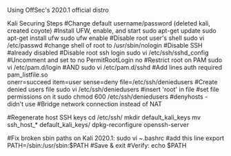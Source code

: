 Using OffSec's 2020.1 official distro

Kali Securing Steps
	#Change default username/password (deleted kali, created coyote)
	#Install UFW, enable, and start
		sudo apt-get update
		sudo apt-get install ufw
		sudo ufw enable
	#Disable root user's shell
		sudo vi /etc/passwd
		#change shell of root to /usr/sbin/nologin
	#Disable SSH
		#already disabled
	#Disable root ssh login
		sudo vi /etc/ssh/sshd_config
		#Uncomment and set to no
		PermitRootLogin no
	#Restrict root on PAM
		sudo vi /etc/pam.d/login
		#AND
		sudo vi /etc/pam.d/sshd
		#Add lines
		auth    required       pam_listfile.so \
        onerr=succeed  item=user  sense=deny  file=/etc/ssh/deniedusers
		#Create denied users file
		sudo vi /etc/ssh/deniedusers
		#insert 'root' in file
		#set file permissions on it
		sudo chmod 600 /etc/ssh/deniedusers
	#denyhosts - didn't use
	#Bridge network connection instead of NAT

#Regenerate host SSH keys
	cd /etc/ssh/
	mkdir default_kali_keys
	mv ssh_host_* default_kali_keys/
	dpkg-reconfigure openssh-server

#Fix broken sbin paths on Kali 2020.1:
	sudo vi ~\.bashrc
	#add this line
	export PATH=/sbin:/usr/sbin:$PATH
	#Save & exit
	#Verify: 
	echo $PATH